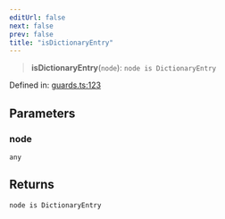 ```yaml
---
editUrl: false
next: false
prev: false
title: "isDictionaryEntry"
---
```


> **isDictionaryEntry**(`node`): `node is DictionaryEntry`

Defined in: [guards.ts:123](https://github.com/rcs-agents/rcs-lang/blob/dae76e6aa05b4d372009b015248dbcb36c5ae675/packages/ast/src/guards.ts#L123)

## Parameters

### node

`any`

## Returns

`node is DictionaryEntry`
